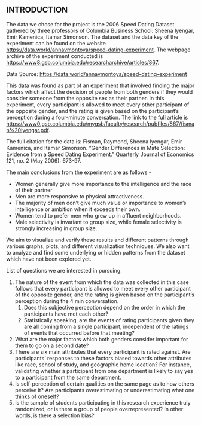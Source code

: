 ## INTRODUCTION 

The data we chose for the project is the 2006 Speed Dating Dataset gathered by three professors of Columbia Business School: Sheena Iyengar, Emir Kamenica, Itamar Simonson. The dataset and the data key of the experiment can be found on the website  https://data.world/annavmontoya/speed-dating-experiment. The webpage archive of the experiment conducted is https://www8.gsb.columbia.edu/researcharchive/articles/867. 

Data Source: https://data.world/annavmontoya/speed-dating-experiment

This data was found as part of an experiment that involved finding the major factors which affect the decision of people from both genders if they would consider someone from the opposite sex as their partner. In this experiment, every participant is allowed to meet every other participant of the opposite gender, and the rating is given based on the participant’s perception during a four-minute conversation. The link to the full article is https://www0.gsb.columbia.edu/mygsb/faculty/research/pubfiles/867/fisman%20iyengar.pdf.

The full citation for the data is:
Fisman, Raymond, Sheena Iyengar, Emir Kamenica, and Itamar Simonson. “Gender Differences in Mate Selection: Evidence from a Speed Dating Experiment.” Quarterly Journal of Economics 121, no. 2 (May 2006): 673-97.

The main conclusions from the experiment are as follows -

* Women generally give more importance to the intelligence and the race of their partner
* Men are more responsive to physical attractiveness. 
* The majority of men don’t give much value or importance to women’s intelligence or ambition when it exceeds their own.
* Women tend to prefer men who grew up in affluent neighborhoods. 
* Male selectivity is invariant to group size, while female selectivity is strongly increasing in group size.

We aim to visualize and verify these results and different patterns through various graphs, plots, and different visualization techniques. We also want to analyze and find some underlying or hidden patterns from the dataset which have not been explored yet. 

List of questions we are interested in pursuing:

1. The nature of the event from which the data was collected in this case follows that every participant is allowed to meet every other participant of the opposite gender, and the rating is given based on the participant’s perception during the 4 min conversation. 
    1. Does this subjective perception depend on the order in which the participants have met each other? 
    2. Statistically speaking, are the events of rating participants given they are all coming from a single participant, independent of the ratings of events that occurred before that meeting?
2. What are the major factors which both genders consider important for them to go on a second date? 
3. There are six main attributes that every participant is rated against. Are participants’ responses to these factors biased towards other attributes like race, school of study, and geographic home location? For instance, validating whether a participant from one department is likely to say yes to a participant from the same department.
4. Is self-perception of certain qualities on the same page as to how others perceive it? Are participants overestimating or underestimating what one thinks of oneself? 
5. Is the sample of students participating in this research experience truly randomized, or is there a group of people overrepresented? In other words, is there a selection bias?


